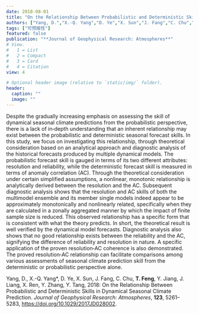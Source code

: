 ```yaml
---
date: 2018-08-01
title: "On the Relationship Between Probabilistic and Deterministic Skills in Dynamical Seasonal Climate Prediction."
authors: ["Yang, D.","X.-Q. Yang","D. Ye","X. Sun","J. Fang","C. Chu","T. Feng","Y. Jiang","J. Liang","X. Ren","Y. Zhang","Y. Tang"]
tags: ["可预报性"]
featured: false
publication: "**Journal of Geophysical Research: Atmospheres**"
# View.
#   1 = List
#   2 = Compact
#   3 = Card
#   4 = Citation
view: 4

# Optional header image (relative to `static/img/` folder).
header:
  caption: ""
  image: ""
---
```


Despite the gradually increasing emphasis on assessing the skill of dynamical seasonal climate predictions from the probabilistic perspective, there is a lack of in‐depth understanding that an inherent relationship may exist between the probabilistic and deterministic seasonal forecast skills. In this study, we focus on investigating this relationship, through theoretical consideration based on an analytical approach and diagnostic analysis of the historical forecasts produced by multiple dynamical models. The probabilistic forecast skill is gauged in terms of its two different attributes: resolution and reliability, while the deterministic forecast skill is measured in terms of anomaly correlation (AC). Through the theoretical consideration under certain simplified assumptions, a nonlinear, monotonic relationship is analytically derived between the resolution and the AC. Subsequent diagnostic analysis shows that the resolution and AC skills of both the multimodel ensemble and its member single models indeed appear to be approximately monotonically and nonlinearly related, specifically when they are calculated in a zonally aggregated manner by which the impact of finite sample size is reduced. This observed relationship has a specific form that is consistent with what the theory predicts. In short, the theoretical result is well verified by the dynamical model forecasts. Diagnostic analysis also shows that no good relationship exists between the reliability and the AC, signifying the difference of reliability and resolution in nature. A specific application of the proven resolution‐AC coherence is also demonstrated. The proved resolution‐AC relationship can facilitate comparisons among various assessments of seasonal climate prediction skill from the deterministic or probabilistic perspective alone.

Yang, D., X.-Q. Yang\*, D. Ye, X. Sun, J. Fang, C. Chu, **T. Feng**, Y. Jiang, J. Liang, X. Ren, Y. Zhang, Y. Tang, 2018: On the Relationship Between Probabilistic and Deterministic Skills in Dynamical Seasonal Climate Prediction. *Journal of Geophysical Research: Atmospheres*, **123**, 5261–5283, https://doi.org/10.1029/2017JD028002.

